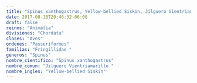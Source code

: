 ```yaml
---
title: "Spinus xanthogastrus, Yellow-bellied Siskin, Jilguero Vientriamarillo "
date: 2017-08-18T20:46:32-06:00
draft: false
reinos: "Animalia"
divisiones: "Chordata"
clases: "Aves"
ordenes: "Passeriformes"
familias: "Fringillidae "
generos: "Spinus"
nombre_cientifico: "Spinus xanthogastrus"
nombre_comun: "Jilguero Vientriamarillo "
nombre_ingles: "Yellow-bellied Siskin"
---
```

